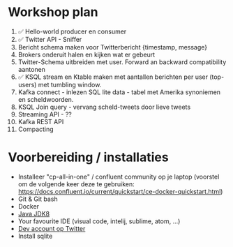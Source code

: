 # Workshop plan

1. ✅ Hello-world producer en consumer 
2. ✅ Twitter API - Sniffer 
3. Bericht schema maken voor Twitterbericht {timestamp, message} 
4. Brokers onderuit halen en kijken wat er gebeurt
5. Twitter-Schema uitbreiden met user. Forward an backward compatibility aantonen
6. ✅ KSQL stream en Ktable maken met aantallen berichten per user (top-users) met tumbling window.
7. Kafka connect - inlezen SQL lite data - tabel met Amerika synoniemen en scheldwoorden. 
8. KSQL Join query - vervang scheld-tweets door lieve tweets 
9. Streaming API - ??
10. Kafka REST API
11. Compacting


# Voorbereiding / installaties
-   Installeer "cp-all-in-one" / confluent community op je laptop (voorstel om de volgende keer deze te gebruiken: https://docs.confluent.io/current/quickstart/ce-docker-quickstart.html)
-   Git & Git bash
-   Docker
-   [Java JDK8](https://www.oracle.com/technetwork/pt/java/javase/downloads/jdk8-downloads-2133151.html?printOnly=1)
-   Your favourite IDE (visual code, intelij, sublime, atom, …)
-   [Dev account op Twitter](https://developer.twitter.com/) 
-   Install sqlite 

